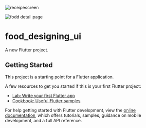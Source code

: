 ![receipescreen](https://user-images.githubusercontent.com/49479943/209650089-aafd3d9a-8bed-4a4a-9ac6-b6ba354d0c91.png)

![fodd detail page](https://user-images.githubusercontent.com/49479943/209649755-82c3f3ce-88a2-4d79-a2a8-c0aba5e1a3cf.png)
# food_designing_ui

A new Flutter project.

## Getting Started

This project is a starting point for a Flutter application.

A few resources to get you started if this is your first Flutter project:

- [Lab: Write your first Flutter app](https://docs.flutter.dev/get-started/codelab)
- [Cookbook: Useful Flutter samples](https://docs.flutter.dev/cookbook)

For help getting started with Flutter development, view the
[online documentation](https://docs.flutter.dev/), which offers tutorials,
samples, guidance on mobile development, and a full API reference.
